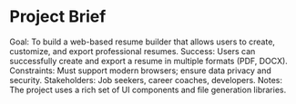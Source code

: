 # Project Brief
Goal: To build a web-based resume builder that allows users to create, customize, and export professional resumes.
Success: Users can successfully create and export a resume in multiple formats (PDF, DOCX).
Constraints: Must support modern browsers; ensure data privacy and security.
Stakeholders: Job seekers, career coaches, developers.
Notes: The project uses a rich set of UI components and file generation libraries.